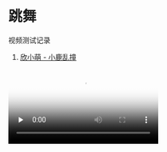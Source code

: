 # 跳舞

视频测试记录

1. [欣小萌 - 小鹿乱撞](https://www.bilibili.com/video/BV1bb411W7CA/?p=2)

<video id="video" controls="" preload="none" poster="../../assets/AI/00091-1466725133.png">
   <source id="mp4" src="../../assets/AI/xxm-xllz.mp4" type="video/mp4">
</video>